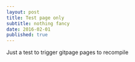 ```yaml
---
layout: post
title: Test page only
subtitle: nothing fancy
date: 2016-02-01
published: true
---
```


Just a test to trigger gitpage pages to recompile
